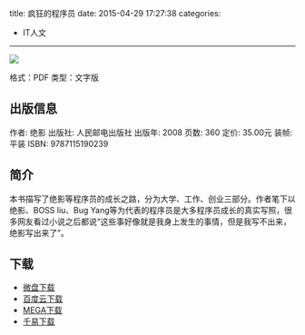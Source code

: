 title: 疯狂的程序员
date: 2015-04-29 17:27:38
categories:
  - IT人文
---

![](http://img5.douban.com/lpic/s3325997.jpg)

格式：PDF
类型：文字版

<!--more-->

## 出版信息 ##

作者: 绝影 
出版社: 人民邮电出版社
出版年: 2008
页数: 360
定价: 35.00元
装帧: 平装
ISBN: 9787115190239

## 简介

本书描写了绝影等程序员的成长之路，分为大学、工作、创业三部分。作者笔下以绝影、BOSS liu、Bug Yang等为代表的程序员是大多程序员成长的真实写照，很多网友看过小说之后都说“这些事好像就是我身上发生的事情，但是我写不出来，绝影写出来了”。

## 下载 ##

* [微盘下载](http://vdisk.weibo.com/s/aADaW4YRORoj3)
* [百度云下载](http://pan.baidu.com/s/1eQ8dcFg)
* [MEGA下载](https://mega.co.nz/#!jVdAzbyB!JGnTNnbbhwcM_JxMaIznpIp5IY5LWg7YhfiDGlWwLZk)
* [千易下载](http://1000eb.com/1ggem)
